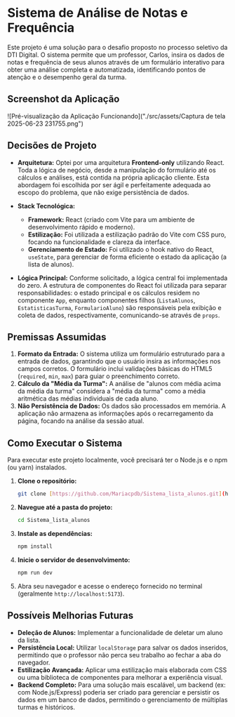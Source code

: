 # Sistema de Análise de Notas e Frequência

Este projeto é uma solução para o desafio proposto no processo seletivo da DTI Digital. O sistema permite que um professor, Carlos, insira os dados de notas e frequência de seus alunos através de um formulário interativo para obter uma análise completa e automatizada, identificando pontos de atenção e o desempenho geral da turma.


## Screenshot da Aplicação

![Pré-visualização da Aplicação Funcionando]("./src/assets/Captura de tela 2025-06-23 231755.png")

## Decisões de Projeto

* **Arquitetura:** Optei por uma arquitetura **Frontend-only** utilizando React. Toda a lógica de negócio, desde a manipulação do formulário até os cálculos e análises, está contida na própria aplicação cliente. Esta abordagem foi escolhida por ser ágil e perfeitamente adequada ao escopo do problema, que não exige persistência de dados.

* **Stack Tecnológica:**
    * **Framework:** React (criado com Vite para um ambiente de desenvolvimento rápido e moderno).
    * **Estilização:** Foi utilizada a estilização padrão do Vite com CSS puro, focando na funcionalidade e clareza da interface.
    * **Gerenciamento de Estado:** Foi utilizado o hook nativo do React, `useState`, para gerenciar de forma eficiente o estado da aplicação (a lista de alunos).

* **Lógica Principal:** Conforme solicitado, a lógica central foi implementada do zero. A estrutura de componentes do React foi utilizada para separar responsabilidades: o estado principal e os cálculos residem no componente `App`, enquanto componentes filhos (`ListaAlunos`, `EstatisticasTurma`, `FormularioAluno`) são responsáveis pela exibição e coleta de dados, respectivamente, comunicando-se através de `props`.

## Premissas Assumidas

1.  **Formato da Entrada:** O sistema utiliza um formulário estruturado para a entrada de dados, garantindo que o usuário insira as informações nos campos corretos. O formulário inclui validações básicas do HTML5 (`required`, `min`, `max`) para guiar o preenchimento correto.
2.  **Cálculo da "Média da Turma":** A análise de "alunos com média acima da média da turma" considera a "média da turma" como a média aritmética das médias individuais de cada aluno.
3.  **Não Persistência de Dados:** Os dados são processados em memória. A aplicação não armazena as informações após o recarregamento da página, focando na análise da sessão atual.

## Como Executar o Sistema

Para executar este projeto localmente, você precisará ter o Node.js e o npm (ou yarn) instalados.

1.  **Clone o repositório:**
    ```bash
    git clone [https://github.com/Mariacpdb/Sistema_lista_alunos.git](https://github.com/Mariacpdb/Sistema_lista_alunos.git)
    ```

2.  **Navegue até a pasta do projeto:**
    ```bash
    cd Sistema_lista_alunos
    ```

3.  **Instale as dependências:**
    ```bash
    npm install
    ```

4.  **Inicie o servidor de desenvolvimento:**
    ```bash
    npm run dev
    ```

5.  Abra seu navegador e acesse o endereço fornecido no terminal (geralmente `http://localhost:5173`).

## Possíveis Melhorias Futuras

* **Deleção de Alunos:** Implementar a funcionalidade de deletar um aluno da lista.
* **Persistência Local:** Utilizar `localStorage` para salvar os dados inseridos, permitindo que o professor não perca seu trabalho ao fechar a aba do navegador.
* **Estilização Avançada:** Aplicar uma estilização mais elaborada com CSS ou uma biblioteca de componentes para melhorar a experiência visual.
* **Backend Completo:** Para uma solução mais escalável, um backend (ex: com Node.js/Express) poderia ser criado para gerenciar e persistir os dados em um banco de dados, permitindo o gerenciamento de múltiplas turmas e históricos.
